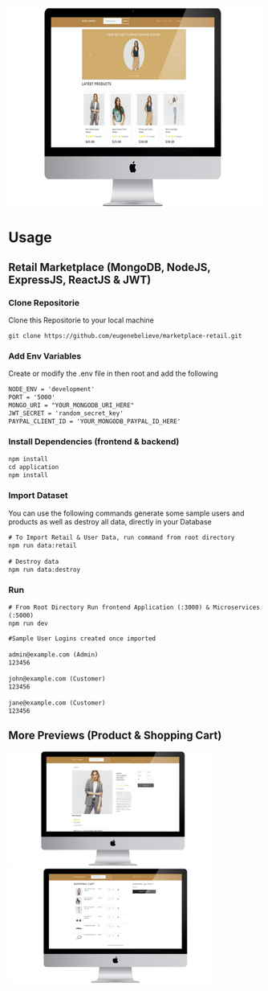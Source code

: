 <img src="application/public/images/retail/marketplace_retail.png" alt="dashboard" height="400">

# Usage

## Retail Marketplace (MongoDB, NodeJS, ExpressJS, ReactJS & JWT)

### Clone Repositorie

Clone this Repositorie to your local machine

```
git clone https://github.com/eugenebelieve/marketplace-retail.git
```

### Add Env Variables

Create or modify the .env file in then root and add the following

```
NODE_ENV = 'development'
PORT = '5000'
MONGO_URI = "YOUR_MONGODB_URI_HERE"
JWT_SECRET = 'random_secret_key'
PAYPAL_CLIENT_ID = 'YOUR_MONGODB_PAYPAL_ID_HERE'
```

### Install Dependencies (frontend & backend)

```
npm install
cd application
npm install
```

### Import Dataset

You can use the following commands generate some sample users and products as well as destroy all data, directly in your Database

```
# To Import Retail & User Data, run command from root directory
npm run data:retail

# Destroy data
npm run data:destroy
```

### Run

```
# From Root Directory Run frontend Application (:3000) & Microservices (:5000)
npm run dev
```



```
#Sample User Logins created once imported

admin@example.com (Admin)
123456

john@example.com (Customer)
123456

jane@example.com (Customer)
123456
```

## More Previews (Product & Shopping Cart)

<div>
<img src="application/public/images/retail/product.png" alt="dashboard" height="230">
<img src="application/public/images/retail/kart.png" alt="dashboard" height="230">
</div>
